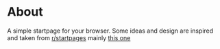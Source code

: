 # About

A simple startpage for your browser. Some ideas and design are inspired and taken from [r/startpages](https://reddit.com/r/startpages) mainly [this one](https://github.com/aman333nolawz/startpage-v2)
